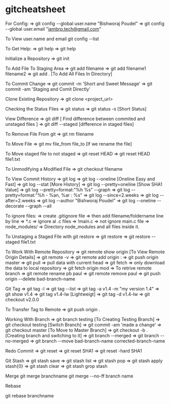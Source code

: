 # gitcheatsheet

For Config:
=> git config --global user.name "Bishworaj Poudel" => git config --global user.email "iambrp.tech@gmail.com"

To View user.name and email
git config --list

To Get Help:
=> git help => git help

Initialize a Repository
=> git init

To Add File To Staging Area
=> git add filename => git add filename1 filename2 => git add . [To Add All Files In Directory]

To Commit Change
=> git commit -m 'Short and Sweet Message' => git commit -am 'Staging and Comit Directly'

Clone Existing Repository
=> git clone <project_url>

Checking the Status Files
=> git status => git status -s [Short Status]

View Difference
=> git diff [ Find difference between commited and unstaged files ] => git diff --staged [difference in staged files]

To Remove File From git
=> git rm filename

To Move File
=> git mv file_from file_to [If we rename the file]

To Move staged file to not staged
=> git reset HEAD => git reset HEAD file1.txt

To Unmodifying a Modified File
=> git checkout filename

To View Commit History
=> git log => git log --oneline [Oneline Easy and Fast] => git log --stat [More History] => git log --pretty=oneline [Show SHA1 Value] => git log --pretty=format:"%h %s" --graph => git log --pretty=format:"%h - %an, %ar : %s" => git log --since=2.weeks => git log --after=2.weeks => git log --author "Bishworaj Poudel" => git log --oneline --decorate --graph --all

To ignore files:
=> create .gitignore file => then add filename/foldername line by line => *.c => ignore al .c files => !main.c => not ignore main.c file => node_modules/ => Directory node_modules and all files inside it.

To Unstaging a Staged File with git restore
=> git restore => git restore --staged file1.txt

To Work With Remote Repository
=> git remote show origin [To View Remote Origin Details] => git remote -v => git remote add origin : => git push origin master => git pull => pull data with current head => git fetch => only download the data to local repository => git fetch origin mod => To retrive remote branch => git remote rename pb paul => git remote remove paul => git push origin --delete bad-branch-name

Git Tag
=> git tag -l => git tag --list => git tag -a v1.4 -m "my version 1.4" => git show v1.4 => git tag v1.4-lw [Lightweigt] => git tag -d v1.4-lw => git checkout v2.0.0

To Transfer Tag to Remote
=> git push origin .

Working With Branch
=> git branch testing [To Creating Testing Branch] => git checkout testing [Switch Branch] => git commit -am 'made a change' => git checkout master [To Move to Master Branch] => git checkout -b .[Creating branch and switching to it] => git branch --merged => git branch --no-merged => git branch --move bad-branch-name corrected-branch-name

Redo Commit
=> git reset => git reset SHA1 => git reset -hard SHA1

Git Stash
=> git stash save => git stash list => git stash pop => git stash apply stash{0} => git stash clear => git stash grop stash

Merge
git merge branchname git merge --no-ff branch name

Rebase

git rebase branchname
